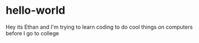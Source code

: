 # hello-world

Hey its Ethan and I'm trying to learn coding to do cool things on computers before I go to college
